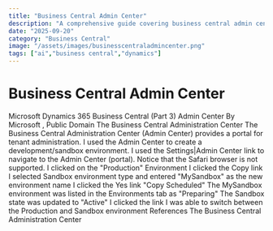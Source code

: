 ```yaml
---
title: "Business Central Admin Center"
description: "A comprehensive guide covering business central admin center"
date: "2025-09-20"
category: "Business Central"
image: "/assets/images/businesscentraladmincenter.png"
tags: ["ai","business central","dynamics"]
---
```


# Business Central Admin Center

Microsoft Dynamics 365 Business Central (Part 3) Admin Center By Microsoft , Public Domain The Business Central Administration Center The Business Central Administration Center (Admin Center) provides a portal for tenant administration. I used the Admin Center to create a development/sandbox environment. I used the Settings|Admin Center link to navigate to the Admin Center (portal). Notice that the Safari browser is not supported. I clicked on the "Production" Environment I clicked the Copy link I selected Sandbox environment type and entered "MySandbox" as the new environment name I clicked the Yes link "Copy Scheduled" The MySandbox environment was listed in the Environments tab as "Preparing" The Sandbox state was updated to "Active" I clicked the link I was able to switch between the Production and Sandbox environment References The Business Central Administration Center
